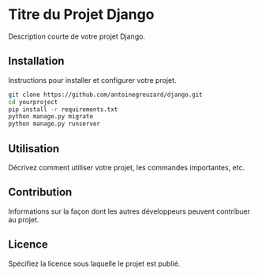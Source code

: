 
# Titre du Projet Django

Description courte de votre projet Django.

## Installation

Instructions pour installer et configurer votre projet.

```bash
git clone https://github.com/antoinegreuzard/django.git
cd yourproject
pip install -r requirements.txt
python manage.py migrate
python manage.py runserver
```

## Utilisation

Décrivez comment utiliser votre projet, les commandes importantes, etc.

## Contribution

Informations sur la façon dont les autres développeurs peuvent contribuer au projet.

## Licence

Spécifiez la licence sous laquelle le projet est publié.
